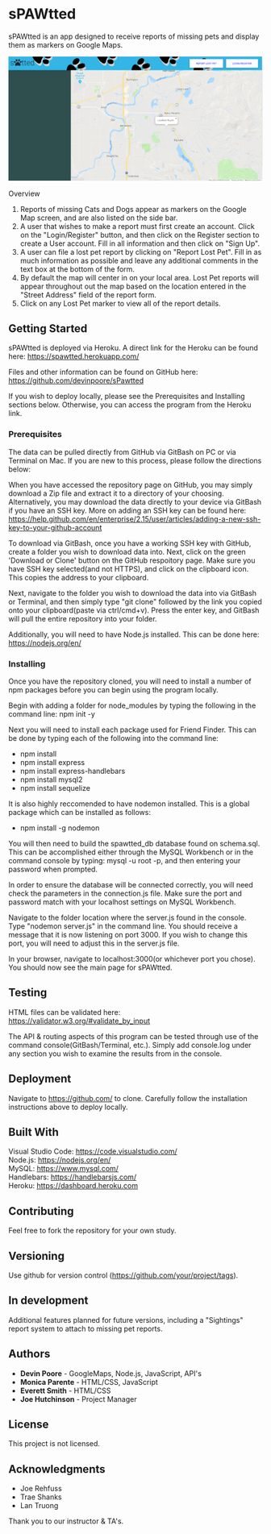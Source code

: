 # sPAWtted

sPAWtted is an app designed to receive reports of missing pets and display them as markers on Google Maps.  

![sPAWtted main page](public/assets/images/spots.png)

Overview

1. Reports of missing Cats and Dogs appear as markers on the Google Map screen, and are also listed on the side bar.
2. A user that wishes to make a report must first create an account.  Click on the "Login/Register" button, and then click on the Register section to create a User account.  Fill in all information and then click on "Sign Up".
3. A user can file a lost pet report by clicking on "Report Lost Pet".  Fill in as much information as possible and leave any additional comments in the text box at the bottom of the form.
4. By default the map will center in on your local area.  Lost Pet reports will appear throughout out the map based on the location entered in the "Street Address" field of the report form.
5. Click on any Lost Pet marker to view all of the report details.

## Getting Started

sPAWtted is deployed via Heroku.  A direct link for the Heroku can be found here: https://spawtted.herokuapp.com/

Files and other information can be found on GitHub here: https://github.com/devinpoore/sPawtted

If you wish to deploy locally, please see the Prerequisites and Installing sections below.  Otherwise, you can access the program from the Heroku link.


### Prerequisites

The data can be pulled directly from GitHub via GitBash on PC or via Terminal on Mac.  If you are new to this process, please follow the directions below:

When you have accessed the repository page on GitHub, you may simply download a Zip file and extract it to a directory of your choosing.  Alternatively, you may download the data directly to your device via GitBash if you have an SSH key.  More on adding an SSH key can be found here: https://help.github.com/en/enterprise/2.15/user/articles/adding-a-new-ssh-key-to-your-github-account

To download via GitBash, once you have a working SSH key with GitHub, create a folder you wish to download data into.  Next, click on the green 'Download or Clone' button on the GitHub respoitory page.  Make sure you have SSH key selected(and not HTTPS), and click on the clipboard icon.  This copies the address to your clipboard.

Next, navigate to the folder you wish to download the data into via GitBash or Terminal, and then simply type "git clone" followed by the link you copied onto your clipboard(paste via ctrl/cmd+v).  Press the enter key, and GitBash will pull the entire repository into your folder.

Additionally, you will need to have Node.js installed.  This can be done here: https://nodejs.org/en/


### Installing

Once you have the repository cloned, you will need to install a number of npm packages before you can begin using the program locally.  

Begin with adding a folder for node_modules by typing the following in the command line: npm init -y

Next you will need to install each package used for Friend Finder.  This can be done by typing each of the following into the command line:

* npm install
* npm install express
* npm install express-handlebars
* npm install mysql2
* npm install sequelize


It is also highly reccomended to have nodemon installed.  This is a global package which can be installed as follows:

* npm install -g nodemon

You will then need to build the spawtted_db database found on schema.sql.  This can be accomplished either through the MySQL Workbench or in the command console by typing: mysql -u root -p, and then entering your password when prompted.

In order to ensure the database will be connected correctly, you will need check the parameters in the connection.js file.  Make sure the port and password match with your localhost settings on MySQL Workbench.

Navigate to the folder location where the server.js found in the console.  Type "nodemon server.js" in the command line.  You should receive a message that it is now listening on port 3000.  If you wish to change this port, you will need to adjust this in the server.js file.

In your browser, navigate to localhost:3000(or whichever port you chose).  You should now see the main page for sPAWtted.


## Testing

HTML files can be validated here: https://validator.w3.org/#validate_by_input

The API & routing aspects of this program can be tested through use of the command console(GitBash/Terminal, etc.).  Simply add console.log under any section you wish to examine the results from in the console.



## Deployment

Navigate to https://github.com/ to clone.  Carefully follow the installation instructions above to deploy locally.


## Built With

Visual Studio Code: https://code.visualstudio.com/  
Node.js: https://nodejs.org/en/  
MySQL: https://www.mysql.com/  
Handlebars: https://handlebarsjs.com/  
Heroku: https://dashboard.heroku.com 


## Contributing

Feel free to fork the repository for your own study.  


## Versioning

Use github for version control (https://github.com/your/project/tags).


## In development

Additional features planned for future versions, including a "Sightings" report system to attach to missing pet reports.

## Authors

* **Devin Poore** - GoogleMaps, Node.js, JavaScript, API's
* **Monica Parente** - HTML/CSS, JavaScript
* **Everett Smith** - HTML/CSS
* **Joe Hutchinson** - Project Manager

## License

This project is not licensed.

## Acknowledgments

* Joe Rehfuss
* Trae Shanks
* Lan Truong

Thank you to our instructor & TA's.